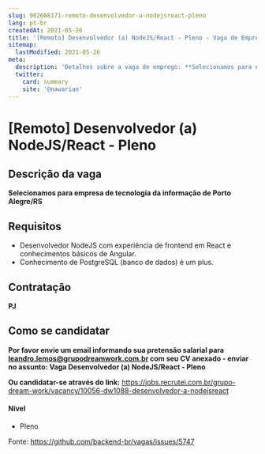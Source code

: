 ```yaml
---
slug: 902608171-remoto-desenvolvedor-a-nodejsreact-pleno
lang: pt-br
createdAt: 2021-05-26
title: '[Remoto] Desenvolvedor (a) NodeJS/React - Pleno - Vaga de Emprego'
sitemap:
  lastModified: 2021-05-26
meta:
  description: 'Detalhes sobre a vaga de emprego: **Selecionamos para empresa de tecnologia da informação de Porto Alegre/RS**'
  twitter:
    card: summary
    site: '@nawarian'
---
```


# [Remoto] Desenvolvedor (a) NodeJS/React - Pleno

## Descrição da vaga

**Selecionamos para empresa de tecnologia da informação de Porto Alegre/RS**

## Requisitos

- Desenvolvedor NodeJS com experiência de frontend em React e conhecimentos básicos de Angular.
- Conhecimento de PostgreSQL (banco de dados) é um plus.

## Contratação

**PJ**

## Como se candidatar

**Por favor envie um email informando sua pretensão salarial para leandro.lemos@grupodreamwork.com.br com seu CV anexado - enviar no assunto: Vaga Desenvolvedor (a) NodeJS/React - Pleno**

**Ou candidatar-se através do link:** https://jobs.recrutei.com.br/grupo-dream-work/vacancy/10056-dw1088-desenvolvedor-a-nodejsreact

#### Nível
- Pleno

Fonte: https://github.com/backend-br/vagas/issues/5747